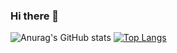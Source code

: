 ### Hi there 👋

![Anurag's GitHub stats](https://github-readme-stats.vercel.app/api?username=iesley-ferreira&show_icons=true&count_private=true&theme=radical)
[![Top Langs](https://github-readme-stats.vercel.app/api/top-langs/?username=iesley-ferreira)](https://github.com/anuraghazra/github-readme-stats)

